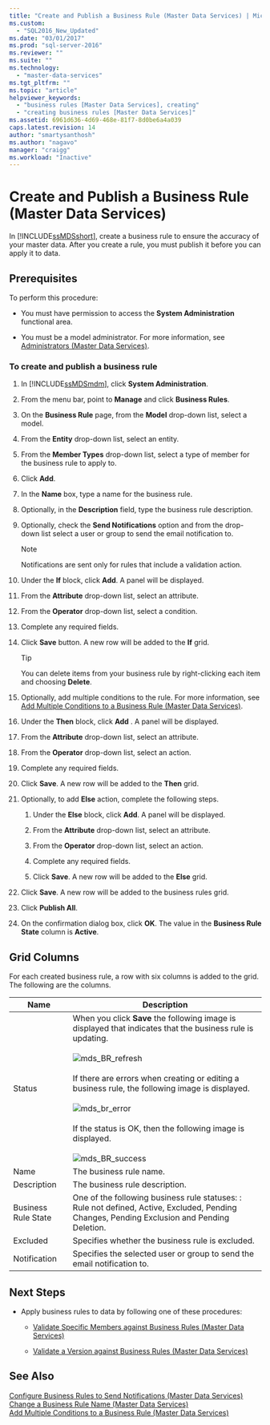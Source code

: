 ```yaml
---
title: "Create and Publish a Business Rule (Master Data Services) | Microsoft Docs"
ms.custom: 
  - "SQL2016_New_Updated"
ms.date: "03/01/2017"
ms.prod: "sql-server-2016"
ms.reviewer: ""
ms.suite: ""
ms.technology: 
  - "master-data-services"
ms.tgt_pltfrm: ""
ms.topic: "article"
helpviewer_keywords: 
  - "business rules [Master Data Services], creating"
  - "creating business rules [Master Data Services]"
ms.assetid: 6961d636-4d69-468e-81f7-8d0be6a4a039
caps.latest.revision: 14
author: "smartysanthosh"
ms.author: "nagavo"
manager: "craigg"
ms.workload: "Inactive"
---
```

# Create and Publish a Business Rule (Master Data Services)
  In [!INCLUDE[ssMDSshort](../includes/ssmdsshort-md.md)], create a business rule to ensure the accuracy of your master data. After you create a rule, you must publish it before you can apply it to data.  
  
## Prerequisites  
 To perform this procedure:  
  
-   You must have permission to access the **System Administration** functional area.  
  
-   You must be a model administrator. For more information, see [Administrators &#40;Master Data Services&#41;](../master-data-services/administrators-master-data-services.md).  
  
### To create and publish a business rule  
  
1.  In [!INCLUDE[ssMDSmdm](../includes/ssmdsmdm-md.md)], click **System Administration**.  
  
2.  From the menu bar, point to **Manage** and click **Business Rules**.  
  
3.  On the **Business Rule** page, from the **Model** drop-down list, select a model.  
  
4.  From the **Entity** drop-down list, select an entity.  
  
5.  From the **Member Types** drop-down list, select a type of member for the business rule to apply to.  
  
6.  Click **Add**.  
  
7.  In the **Name** box, type a name for the business rule.  
  
8.  Optionally, in the **Description** field, type the business rule description.  
  
9. Optionally, check the **Send Notifications** option and from the drop-down list select a user or group to send the email notification to.  
  
    > [!NOTE]  
    >  Notifications are sent only for rules that include a validation action.  
  
10. Under the **If** block, click **Add**. A panel will be displayed.  
  
11. From the **Attribute** drop-down list, select an attribute.  
  
12. From the **Operator** drop-down list, select a condition.  
  
13. Complete any required fields.  
  
14. Click **Save** button. A new row will be added to the **If** grid.  
  
    > [!TIP]  
    >  You can delete items from your business rule by right-clicking each item and choosing **Delete**.  
  
15. Optionally, add multiple conditions to the rule. For more information, see [Add Multiple Conditions to a Business Rule &#40;Master Data Services&#41;](../master-data-services/add-multiple-conditions-to-a-business-rule-master-data-services.md).  
  
16. Under the **Then** block, click **Add** . A panel will be displayed.  
  
17. From the **Attribute** drop-down list, select an attribute.  
  
18. From the **Operator** drop-down list, select an action.  
  
19. Complete any required fields.  
  
20. Click **Save**. A new row will be added to the **Then** grid.  
  
21. Optionally, to add **Else** action, complete the following steps.  
  
    1.  Under the **Else** block, click **Add**. A panel will be displayed.  
  
    2.  From the **Attribute** drop-down list, select an attribute.  
  
    3.  From the **Operator** drop-down list, select an action.  
  
    4.  Complete any required fields.  
  
    5.  Click **Save**. A new row will be added to the **Else** grid.  
  
22. Click **Save**. A new row will be added to the business rules grid.  
  
23. Click **Publish All**.  
  
24. On the confirmation dialog box, click **OK**. The value in the **Business Rule State** column is **Active**.  
  
## Grid Columns  
 For each created business rule, a row with six columns is added to the grid. The following are the columns.  
  
|Name|Description|  
|----------|-----------------|  
|Status|When you click **Save** the following image is displayed that indicates that the business rule is updating.<br /><br /> ![mds_BR_refresh](../master-data-services/media/mds-br-refresh.png "mds_BR_refresh")<br /><br /> If there are errors when creating or editing a business rule, the following image is displayed.<br /><br /> ![mds_br_error](../master-data-services/media/mds-br-error.png "mds_br_error")<br /><br /> If the status is OK, then the following image is displayed.<br /><br /> ![mds_BR_success](../master-data-services/media/mds-br-success.png "mds_BR_success")|  
|Name|The business rule name.|  
|Description|The business rule description.|  
|Business Rule State|One of the following business rule statuses: : Rule not defined, Active, Excluded, Pending Changes, Pending Exclusion and Pending Deletion.|  
|Excluded|Specifies whether the business rule is excluded.|  
|Notification|Specifies the selected user or group to send the email notification to.|  
  
## Next Steps  
  
-   Apply business rules to data by following one of these procedures:  
  
    -   [Validate Specific Members against Business Rules &#40;Master Data Services&#41;](../master-data-services/validate-specific-members-against-business-rules-master-data-services.md)  
  
    -   [Validate a Version against Business Rules &#40;Master Data Services&#41;](../master-data-services/validate-a-version-against-business-rules-master-data-services.md)  
  
## See Also  
 [Configure Business Rules to Send Notifications &#40;Master Data Services&#41;](../master-data-services/configure-business-rules-to-send-notifications-master-data-services.md)   
 [Change a Business Rule Name &#40;Master Data Services&#41;](../master-data-services/change-a-business-rule-name-master-data-services.md)   
 [Add Multiple Conditions to a Business Rule &#40;Master Data Services&#41;](../master-data-services/add-multiple-conditions-to-a-business-rule-master-data-services.md)  
  
  
